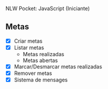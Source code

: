 NLW Pocket: JavaScript (Iniciante)

## Metas

- [x] Criar metas
- [x] Listar metas
  - Metas realizadas
  - Metas abertas
- [x] Marcar/Desmarcar metas realizadas
- [x] Remover metas
- [x] Sistema de mensages
